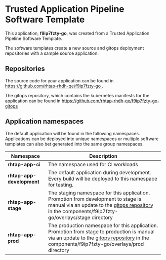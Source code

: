 # Trusted Application Pipeline Software Template

This application, **f9ip7fzty-go**, was created from a Trusted Application Pipeline Software Template.

The software templates create a new source and gitops deployment repositories with a sample source application. 

## Repositories

The source code for your application can be found in [https://github.com/rhtap-rhdh-qe/f9ip7fzty-go ](https://github.com/rhtap-rhdh-qe/f9ip7fzty-go ).
 
The gitops repository, which contains the kubernetes manifests for the application can be found in 
[https://github.com/rhtap-rhdh-qe/f9ip7fzty-go-gitops ](https://github.com/rhtap-rhdh-qe/f9ip7fzty-go-gitops ) 

## Application namespaces 

The default application will be found in the following namespaces. Applications can be deployed into unique namespaces or multiple software templates can also bet generated into the same group namespaces.  

|  Namespace   |  Description   |  
| -------- | -------- |
| **rhtap-app-ci** | The namespace used for CI workloads |
| **rhtap-app-development** | The default application during development. Every build will be deployed to this namespace for testing. |
| **rhtap-app-stage** | The staging namespace for this application. Promotion from development to stage is manual via an update to the [gitops repository](https://github.com/rhtap-rhdh-qe/f9ip7fzty-go-gitops ) in the components/f9ip7fzty-go/overlays/stage directory |
| **rhtap-app-prod** | The production namespace for this application. Promotion from stage to production is manual via an update to the [gitops repository](https://github.com/rhtap-rhdh-qe/f9ip7fzty-go-gitops ) in the components/f9ip7fzty-go/overlays/prod directory |